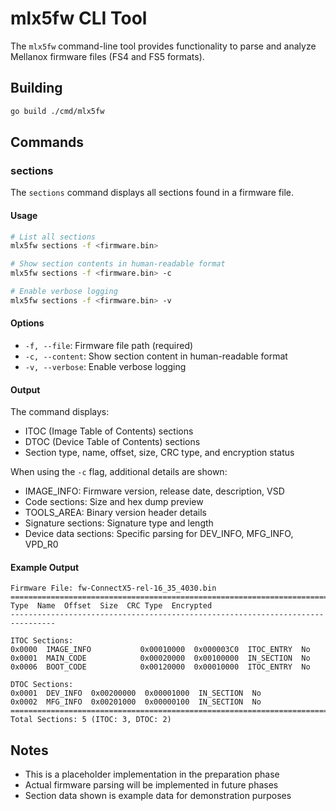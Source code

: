 # mlx5fw CLI Tool

The `mlx5fw` command-line tool provides functionality to parse and analyze Mellanox firmware files (FS4 and FS5 formats).

## Building

```bash
go build ./cmd/mlx5fw
```

## Commands

### sections

The `sections` command displays all sections found in a firmware file.

#### Usage

```bash
# List all sections
mlx5fw sections -f <firmware.bin>

# Show section contents in human-readable format
mlx5fw sections -f <firmware.bin> -c

# Enable verbose logging
mlx5fw sections -f <firmware.bin> -v
```

#### Options

- `-f, --file`: Firmware file path (required)
- `-c, --content`: Show section content in human-readable format
- `-v, --verbose`: Enable verbose logging

#### Output

The command displays:
- ITOC (Image Table of Contents) sections
- DTOC (Device Table of Contents) sections
- Section type, name, offset, size, CRC type, and encryption status

When using the `-c` flag, additional details are shown:
- IMAGE_INFO: Firmware version, release date, description, VSD
- Code sections: Size and hex dump preview
- TOOLS_AREA: Binary version header details
- Signature sections: Signature type and length
- Device data sections: Specific parsing for DEV_INFO, MFG_INFO, VPD_R0

#### Example Output

```
Firmware File: fw-ConnectX5-rel-16_35_4030.bin
================================================================================
Type  Name  Offset  Size  CRC Type  Encrypted
--------------------------------------------------------------------------------

ITOC Sections:
0x0000  IMAGE_INFO           0x00010000  0x000003C0  ITOC_ENTRY  No
0x0001  MAIN_CODE            0x00020000  0x00100000  IN_SECTION  No
0x0006  BOOT_CODE            0x00120000  0x00010000  ITOC_ENTRY  No

DTOC Sections:
0x0001  DEV_INFO  0x00200000  0x00001000  IN_SECTION  No
0x0002  MFG_INFO  0x00201000  0x00000100  IN_SECTION  No
================================================================================
Total Sections: 5 (ITOC: 3, DTOC: 2)
```

## Notes

- This is a placeholder implementation in the preparation phase
- Actual firmware parsing will be implemented in future phases
- Section data shown is example data for demonstration purposes